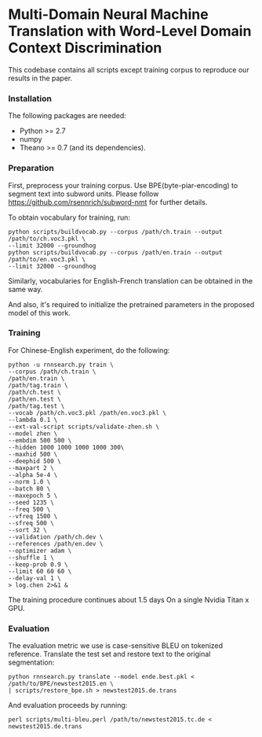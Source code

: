Multi-Domain Neural Machine Translation with Word-Level Domain Context Discrimination
=====================================================================

This codebase contains all scripts except training corpus to reproduce our results in the paper.

### Installation

The following packages are needed:

- Python >= 2.7
- numpy
- Theano >= 0.7 (and its dependencies).

### Preparation

First, preprocess your training corpus. Use BPE(byte-piar-encoding) to segment text into subword units. Please follow <https://github.com/rsennrich/subword-nmt> for further details.

To obtain vocabulary for training, run:

    python scripts/buildvocab.py --corpus /path/ch.train --output /path/to/ch.voc3.pkl \
    --limit 32000 --groundhog
    python scripts/buildvocab.py --corpus /path/en.train --output /path/to/en.voc3.pkl \
    --limit 32000 --groundhog

Similarly, vocabularies for English-French translation can be obtained in the same way.

And also, it's required to initialize the pretrained parameters in the proposed model of this work.

### Training

For Chinese-English experiment, do the following:

    python -u rnnsearch.py train \
    --corpus /path/ch.train \
	/path/en.train \
	/path/tag.train \
	/path/ch.test \
	/path/en.test \
	/path/tag.test \
    --vocab /path/ch.voc3.pkl /path/en.voc3.pkl \
    --lambda 0.1 \
    --ext-val-script scripts/validate-zhen.sh \
    --model zhen \
    --embdim 500 500 \
    --hidden 1000 1000 1000 1000 300\
    --maxhid 500 \
    --deephid 500 \
    --maxpart 2 \
    --alpha 5e-4 \
    --norm 1.0 \
    --batch 80 \
    --maxepoch 5 \
    --seed 1235 \
    --freq 500 \
    --vfreq 1500 \
    --sfreq 500 \
    --sort 32 \
    --validation /path/ch.dev \
    --references /path/en.dev \
    --optimizer adam \
    --shuffle 1 \
    --keep-prob 0.9 \
    --limit 60 60 60 \
    --delay-val 1 \
    > log.chen 2>&1 &

The training procedure continues about 1.5 days On a single Nvidia Titan x GPU.


### Evaluation

The evaluation metric we use is case-sensitive BLEU on tokenized reference. Translate the test set and restore text to the original segmentation:

    python rnnsearch.py translate --model ende.best.pkl < /path/to/BPE/newstest2015.en \
    | scripts/restore_bpe.sh > newstest2015.de.trans

And evaluation proceeds by running:

    perl scripts/multi-bleu.perl /path/to/newstest2015.tc.de < newstest2015.de.trans
